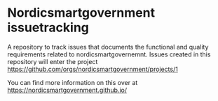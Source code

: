 # Nordicsmartgovernment issuetracking
A repository to track issues that documents the functional and quality requirements related to nordicsmartgovernemnt. Issues created in this repository will enter the project <https://github.com/orgs/nordicsmartgovernment/projects/1>

You can find more information on this over at <https://nordicsmartgovernment.github.io/>

